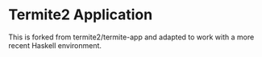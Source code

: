 # Termite2 Application

This is forked from termite2/termite-app and adapted to work with a 
more recent Haskell environment.
